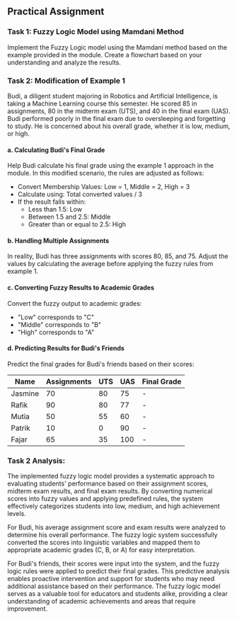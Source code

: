 ## Practical Assignment

### Task 1: Fuzzy Logic Model using Mamdani Method

Implement the Fuzzy Logic model using the Mamdani method based on the example provided in the module. Create a flowchart based on your understanding and analyze the results.

### Task 2: Modification of Example 1

Budi, a diligent student majoring in Robotics and Artificial Intelligence, is taking a Machine Learning course this semester. He scored 85 in assignments, 80 in the midterm exam (UTS), and 40 in the final exam (UAS). Budi performed poorly in the final exam due to oversleeping and forgetting to study. He is concerned about his overall grade, whether it is low, medium, or high.

#### a. Calculating Budi's Final Grade

Help Budi calculate his final grade using the example 1 approach in the module. In this modified scenario, the rules are adjusted as follows:
- Convert Membership Values: Low = 1, Middle = 2, High = 3
- Calculate using: Total converted values / 3
- If the result falls within:
  - Less than 1.5: Low
  - Between 1.5 and 2.5: Middle
  - Greater than or equal to 2.5: High

#### b. Handling Multiple Assignments

In reality, Budi has three assignments with scores 80, 85, and 75. Adjust the values by calculating the average before applying the fuzzy rules from example 1.

#### c. Converting Fuzzy Results to Academic Grades

Convert the fuzzy output to academic grades: 
- "Low" corresponds to "C"
- "Middle" corresponds to "B"
- "High" corresponds to "A"

#### d. Predicting Results for Budi's Friends

Predict the final grades for Budi's friends based on their scores:

| Name   | Assignments | UTS | UAS | Final Grade |
| ------ | ----------- | --- | --- | ----------- |
| Jasmine| 70          | 80  | 75  | -           |
| Rafik  | 90          | 80  | 77  | -           |
| Mutia  | 50          | 55  | 60  | -           |
| Patrik | 10          | 0   | 90  | -           |
| Fajar  | 65          | 35  | 100 | -           |

### Task 2 Analysis:

The implemented fuzzy logic model provides a systematic approach to evaluating students' performance based on their assignment scores, midterm exam results, and final exam results. By converting numerical scores into fuzzy values and applying predefined rules, the system effectively categorizes students into low, medium, and high achievement levels.

For Budi, his average assignment score and exam results were analyzed to determine his overall performance. The fuzzy logic system successfully converted the scores into linguistic variables and mapped them to appropriate academic grades (C, B, or A) for easy interpretation.

For Budi's friends, their scores were input into the system, and the fuzzy logic rules were applied to predict their final grades. This predictive analysis enables proactive intervention and support for students who may need additional assistance based on their performance. The fuzzy logic model serves as a valuable tool for educators and students alike, providing a clear understanding of academic achievements and areas that require improvement.

